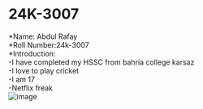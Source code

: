 # 24K-3007
*Name: Abdul Rafay<br>
*Roll Number:24k-3007<br>
*Introduction:<br>
-I have completed my HSSC from bahria college karsaz<br>
-I love to play cricket <br>
-I am 17<br>
-Netflix freak<br>![image](https://images.app.goo.gl/UgMgXVhaLPJ5ASBWA)
